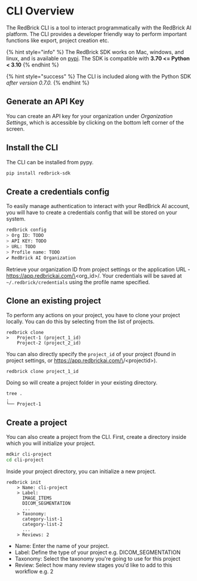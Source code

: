 # CLI Overview

The RedBrick CLI is a tool to interact programmatically with the RedBrick AI platform. The CLI provides a developer friendly way to perform important functions like export, project creation etc.&#x20;

{% hint style="info" %}
The RedBrick SDK works on Mac, windows, and linux, and is available on [pypi](https://pypi.org/project/redbrick-sdk/). The SDK is compatible with **3.70 <= Python < 3.10**
{% endhint %}

{% hint style="success" %}
The CLI is included along with the Python SDK _after version 0.7.0._
{% endhint %}

## **Generate an API Key**

You can create an API key for your organization under _Organization Settings_, which is accessible by clicking on the bottom left corner of the screen.

## Install the CLI

The CLI can be installed from pypy.

```bash
pip install redbrick-sdk
```

## Create a credentials config

To easily manage authentication to interact with your RedBrick AI account, you will have to create a credentials config that will be stored on your system.&#x20;

```bash
redbrick config
> Org ID: TODO
> API KEY: TODO
> URL: TODO
> Profile name: TODO
✔ RedBrick AI Organization
```

Retrieve your organization ID from project settings or the application URL - https://app.redbrickai.com/\<org\_id>/. Your credentials will be saved at `~/.redbrick/credentials` using the profile name specified.&#x20;

## Clone an existing project

To perform any actions on your project, you have to clone your project locally. You can do this by selecting from the list of projects.

```
redbrick clone
>   Project-1 (project_1_id)
    Project-2 (project_2_id)
```

You can also directly specify the `project_id` of your project (found in project settings, or https://app.redbrickai.com/\<orgid>/\<projectid>).&#x20;

```
redbrick clone project_1_id
```

Doing so will create a project folder in your existing directory.&#x20;

```
tree .
.
└── Project-1
```

## Create a project

You can also create a project from the CLI. First, create a directory inside which you will initialize your project.&#x20;

```bash
mdkir cli-project
cd cli-project
```

Inside your project directory, you can initialize a new project.&#x20;

```
redbrick init
    > Name: cli-project
    > Label: 
      IMAGE_ITEMS
      DICOM_SEGMENTATION
      ...
    > Taxonomy: 
      category-list-1
      category-list-2
      ...
    > Reviews: 2
```

* Name: Enter the name of your project.&#x20;
* Label: Define the type of your project e.g. DICOM\_SEGMENTATION
* Taxonomy: Select the taxonomy you're going to use for this project
* Review: Select how many review stages you'd like to add to this workflow e.g. 2
